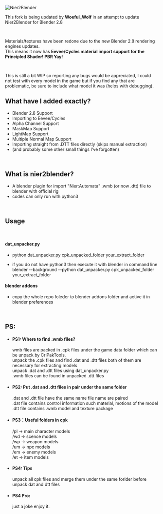 ![Nier2Blender](https://user-images.githubusercontent.com/54476280/64488614-519a7280-d24a-11e9-8627-784cdc5ac3de.png)
<br>

This fork is being updated by **Woeful_Wolf** in an attempt to update Nier2Blender for Blender 2.8 <br>

<br>

Materials/textures have been redone due to the new Blender 2.8 rendering engines updates. <br>
This means it now has **Eevee/Cycles material import support for the Principled Shader! PBR Yay!** <br>

<br>

This is still a bit WIP so reporting any bugs would be appreciated, I could not test with every model in the game but if you find any that are problematic, be sure to include what model it was (helps with debugging). <br>

## What have I added exactly?

* Blender 2.8 Support
* Importing to Eevee/Cycles
* Alpha Channel Support
* MaskMap Support
* LightMap Support
* Multiple Normal Map Support
* Importing straight from .DTT files directly (skips manual extraction)
* (and probably some other small things I've forgotten)

<br>

## What is nier2blender?

* A blender plugin for import "Nier:Automata" .wmb (or now .dtt) file to blender with official rig<br>
* codes can only run with python3


<br>

## Usage

<br> 

#### dat_unpacker.py

* python dat_unpacker.py cpk_unpacked_folder your_extract_folder

* if you do not have python3 then execute it with blender in command line<br>
blender --background --python dat_unpacker.py cpk_unpacked_folder your_extract_folder

#### blender addons
* copy the whole repo foleder to blender addons folder and active it in blender preferences

<br>

## PS:

* #### PS1: Where to find .wmb files?
    wmb files are packed in .cpk files under the game data folder which can be unpack by CriPakTools.<br>
    unpack the .cpk files and find .dat and .dtt files both of them are necessary for extracting models<br>
    unpack .dat and .dtt files using dat_unpacker.py<br>
    .wmb files can be found in unpacked .dtt files<br>


* #### PS2: Put .dat and .dtt files in pair under the same folder
    .dat and .dtt file have the same name file name are paired<br>
    .dat file contains control information such material, motions of the model <br>
    .dtt file contains .wmb model and texture package<br>

* #### PS3：Useful folders in cpk
    /pl -> main character models<br>
    /wd -> scence models<br>
    /wp -> weapon models<br>
    /um -> npc models<br>
    /em -> enemy models<br>
    /et -> item models<br>

* #### PS4: Tips
    unpack all cpk files and merge them under the same forlder before unpack dat and dtt files

*  #### PS4 Pro:
    just a joke enjoy it.

